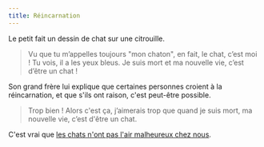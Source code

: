 ```yaml
---
title: Réincarnation
---
```


Le petit fait un dessin de chat sur une citrouille.

<!-- more -->

> Vu que tu m’appelles toujours "mon chaton", en fait, le chat, c’est moi ! Tu
> vois, il a les yeux bleus. Je suis mort et ma nouvelle vie, c’est d’être un
> chat !

Son grand frère lui explique que certaines personnes croient à la réincarnation,
et que s'ils ont raison, c'est peut-être possible.

> Trop bien ! Alors c'est ça, j’aimerais trop que quand je suis mort, ma
> nouvelle vie, c’est d'être un chat.

C'est vrai que
[les chats n'ont pas l'air malheureux chez nous](https://framapiaf.org/@lois_et_clark).
